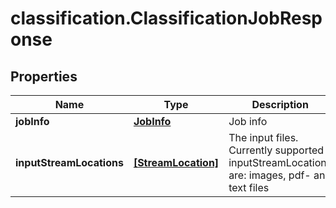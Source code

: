 # classification.ClassificationJobResponse

## Properties
Name | Type | Description | Notes
------------ | ------------- | ------------- | -------------
**jobInfo** | [**JobInfo**](JobInfo.md) | Job info | 
**inputStreamLocations** | [**[StreamLocation]**](StreamLocation.md) | The input files. Currently supported inputStreamLocations are: images, pdf- and text files | 


